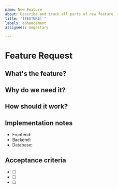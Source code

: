 ```yaml
---
name: New Feature
about: Describe and track all parts of new feature
title: "[FEATURE] "
labels: enhancement
assignees: megastary

---
```


# Feature Request

## What's the feature?
<!-- Brief description of what you want to build -->

## Why do we need it?
<!-- What problem does this solve? -->

## How should it work?
<!-- Simple description of the expected behavior -->

## Implementation notes
<!-- Technical thoughts, which files to touch, etc. -->
- Frontend: 
- Backend: 
- Database: 

## Acceptance criteria
- [ ] 
- [ ] 
- [ ]

